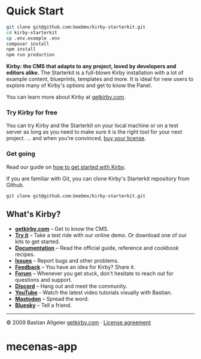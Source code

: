 # Quick Start

```sh
git clone git@github.com:beebmx/kirby-starterkit.git
cd kirby-starterkit
cp .env.example .env
composer install
npm install
npm run production
```

**Kirby: the CMS that adapts to any project, loved by developers and editors alike.**
The Starterkit is a full-blown Kirby installation with a lot of example content, blueprints, templates and more.
It is ideal for new users to explore many of Kirby's options and get to know the Panel.

You can learn more about Kirby at [getkirby.com](https://getkirby.com).

### Try Kirby for free

You can try Kirby and the Starterkit on your local machine or on a test server as long as you need to make sure it is the right tool for your next project. … and when you’re convinced, [buy your license](https://getkirby.com/buy).

### Get going

Read our guide on [how to get started with Kirby](https://getkirby.com/docs/guide/quickstart).

If you are familiar with Git, you can clone Kirby's Starterkit repository from Github.

    git clone git@github.com:beebmx/kirby-starterkit.git

## What's Kirby?

-   **[getkirby.com](https://getkirby.com)** – Get to know the CMS.
-   **[Try it](https://getkirby.com/try)** – Take a test ride with our online demo. Or download one of our kits to get started.
-   **[Documentation](https://getkirby.com/docs/guide)** – Read the official guide, reference and cookbook recipes.
-   **[Issues](https://github.com/getkirby/kirby/issues)** – Report bugs and other problems.
-   **[Feedback](https://feedback.getkirby.com)** – You have an idea for Kirby? Share it.
-   **[Forum](https://forum.getkirby.com)** – Whenever you get stuck, don't hesitate to reach out for questions and support.
-   **[Discord](https://chat.getkirby.com)** – Hang out and meet the community.
-   **[YouTube](https://youtube.com/kirbyCasts)** - Watch the latest video tutorials visually with Bastian.
-   **[Mastodon](https://mastodon.social/@getkirby)** – Spread the word.
-   **[Bluesky](https://bsky.app/profile/getkirby.com)** – Tell a friend.
---

© 2009 Bastian Allgeier
[getkirby.com](https://getkirby.com) · [License agreement](https://getkirby.com/license)
# mecenas-app
